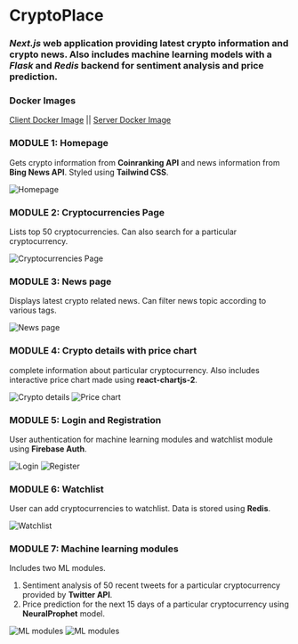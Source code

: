 # CryptoPlace

### _Next.js_ web application providing latest crypto information and crypto news. Also includes machine learning models with a _Flask_ and _Redis_ backend for sentiment analysis and price prediction.

### Docker Images
[Client Docker Image](https://hub.docker.com/r/sharmasanskar/cryptoplace_client) || [Server Docker Image](https://hub.docker.com/r/sharmasanskar/cryptoplace_server)

### MODULE 1: Homepage
Gets crypto information from __Coinranking API__ and news information from __Bing News API__. Styled using __Tailwind CSS__.   

![Homepage](https://user-images.githubusercontent.com/66771507/164887645-1e9574a2-b282-4ac8-88fc-3b60ddede66b.png)

### MODULE 2: Cryptocurrencies Page
Lists top 50 cryptocurrencies. Can also search for a particular cryptocurrency.   

![Cryptocurrencies Page](https://user-images.githubusercontent.com/66771507/164887665-beb7f4dd-056b-4e53-8da1-0132929ee84a.png)

### MODULE 3: News page
Displays latest crypto related news. Can filter news topic according to various tags.    

![News page](https://user-images.githubusercontent.com/66771507/164887781-1a4d5a44-dae2-4ac6-8f63-a83f9f98294e.png)

### MODULE 4: Crypto details with price chart
complete information about particular cryptocurrency. Also includes interactive price chart made using __react-chartjs-2__.    

![Crypto details](https://user-images.githubusercontent.com/66771507/164887686-b0d8f2bf-a177-4a50-ad6f-d5a979e05e54.png)
![Price chart](https://user-images.githubusercontent.com/66771507/164887689-6226baa3-7f4e-4d51-ba4a-445c51a92f34.png)

### MODULE 5: Login and Registration
User authentication for machine learning modules and watchlist module using __Firebase Auth__.    

![Login](https://user-images.githubusercontent.com/66771507/164887691-f81846cd-3413-4ebd-b8dd-6de5f3ccb1ba.png)
![Register](https://user-images.githubusercontent.com/66771507/164887694-f3463ba1-455a-422b-94b8-39808d41d311.png)

### MODULE 6: Watchlist
User can add cryptocurrencies to watchlist. Data is stored using __Redis__.    

![Watchlist](https://user-images.githubusercontent.com/66771507/164887779-31876d0b-43d1-4561-996d-6e2f4798e894.png)

### MODULE 7: Machine learning modules
Includes two ML modules. 
1) Sentiment analysis of 50 recent tweets for a particular cryptocurrency provided by __Twitter API__. 
2) Price prediction for the next 15 days of a particular cryptocurrency using __NeuralProphet__ model.    

![ML modules](https://user-images.githubusercontent.com/66771507/164887701-f10e3836-02c7-493d-909e-5512d67a8930.png)
![ML modules](https://user-images.githubusercontent.com/66771507/164887705-ecbc7941-3562-4b49-99c4-5b88f688fdb8.png)

